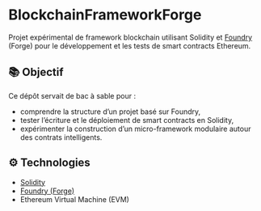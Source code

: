 # BlockchainFrameworkForge

Projet expérimental de framework blockchain utilisant Solidity et [Foundry](https://book.getfoundry.sh/) (Forge) pour le développement et les tests de smart contracts Ethereum.

## 📚 Objectif

Ce dépôt servait de bac à sable pour :
- comprendre la structure d’un projet basé sur Foundry,
- tester l’écriture et le déploiement de smart contracts en Solidity,
- expérimenter la construction d’un micro-framework modulaire autour des contrats intelligents.

## ⚙️ Technologies

- [Solidity](https://soliditylang.org/)
- [Foundry (Forge)](https://book.getfoundry.sh/)
- Ethereum Virtual Machine (EVM)
